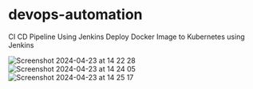 # devops-automation


CI CD Pipeline Using Jenkins
Deploy Docker Image to Kubernetes using Jenkins

![Screenshot 2024-04-23 at 14 22 28](https://github.com/Arturo-Hdz/devops-automation/assets/13711289/cbb0ea9c-c329-4a10-ab6c-09f466c246c7)
![Screenshot 2024-04-23 at 14 24 05](https://github.com/Arturo-Hdz/devops-automation/assets/13711289/9d9f4e0b-0075-4a66-bfe2-6739b11312e8)
![Screenshot 2024-04-23 at 14 25 17](https://github.com/Arturo-Hdz/devops-automation/assets/13711289/b44d63cc-406e-4942-abeb-714fcd8fd037)
